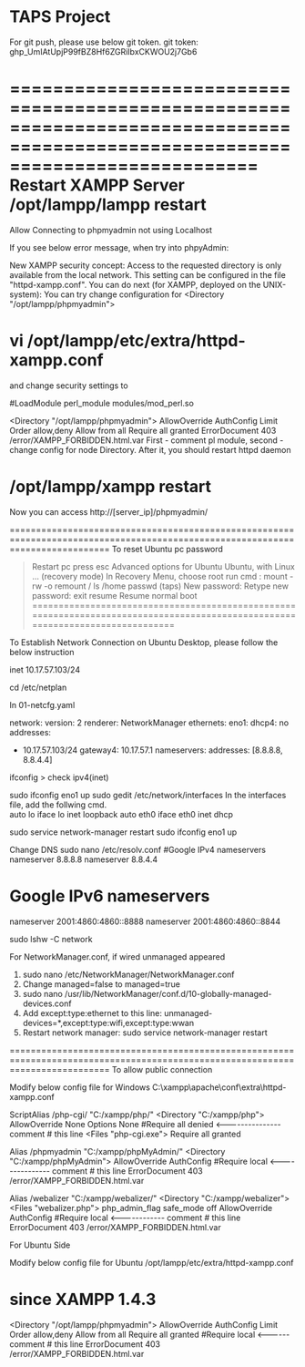# TAPS Project

For git push, please use below git token.
git token: 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

===============================================================================================================================
Restart XAMPP Server 
/opt/lampp/lampp restart
===============================================================================================================================
Allow Connecting to phpmyadmin not using Localhost

If you see below error message, when try into phpyAdmin:

New XAMPP security concept:
Access to the requested directory is only available from the local network.
This setting can be configured in the file "httpd-xampp.conf".
You can do next (for XAMPP, deployed on the UNIX-system): You can try change configuration for <Directory "/opt/lampp/phpmyadmin">

# vi /opt/lampp/etc/extra/httpd-xampp.conf
and change security settings to

#LoadModule perl_module        modules/mod_perl.so

<Directory "/opt/lampp/phpmyadmin">
    AllowOverride AuthConfig Limit
    Order allow,deny
    Allow from all
    Require all granted
    ErrorDocument 403 /error/XAMPP_FORBIDDEN.html.var
</Directory>
First - comment pl module, second - change config for node Directory. After it, you should restart httpd daemon

# /opt/lampp/xampp restart
Now you can access http://[server_ip]/phpmyadmin/


===============================================================================================================================
To reset Ubuntu pc password
> Restart pc 
> press esc 
> Advanced options for Ubuntu
> Ubuntu, with Linux ... (recovery mode)
> In Recovery Menu, choose root
> run cmd : mount -rw -o remount /
> ls /home
> passwd (taps)
> New password:
> Retype new password:
> exit
> resume Resume normal boot
===============================================================================================================================

To Establish Network Connection on Ubuntu Desktop, please follow the below instruction

inet 10.17.57.103/24 

cd /etc/netplan
          
In 01-netcfg.yaml       
                                                                 
network:
 version: 2
 renderer: NetworkManager
 ethernets:
  eno1:
   dhcp4: no
   addresses:
   - 10.17.57.103/24
   gateway4: 10.17.57.1
   nameservers:
    addresses: [8.8.8.8, 8.8.4.4]

ifconfig > check ipv4(inet)

sudo ifconfig eno1 up
sudo gedit /etc/network/interfaces
     In the interfaces file, add the follwing cmd.  
      auto lo
      iface lo inet loopback
      auto eth0
      iface eth0 inet dhcp
      
sudo service network-manager restart
sudo ifconfig eno1 up

Change DNS
sudo nano /etc/resolv.conf
#Google IPv4 nameservers
nameserver 8.8.8.8
nameserver 8.8.4.4

# Google IPv6 nameservers
nameserver 2001:4860:4860::8888
nameserver 2001:4860:4860::8844

sudo lshw -C network

For NetworkManager.conf, if wired unmanaged appeared
1. sudo nano /etc/NetworkManager/NetworkManager.conf
2. Change managed=false to managed=true
3. sudo nano /usr/lib/NetworkManager/conf.d/10-globally-managed-devices.conf
4. Add except:type:ethernet to this line: unmanaged-devices=*,except:type:wifi,except:type:wwan
5. Restart network manager: sudo service network-manager restart

===============================================================================================================================
To allow public connection 

Modify below config file for Windows
C:\xampp\apache\conf\extra\httpd-xampp.conf

ScriptAlias /php-cgi/ "C:/xampp/php/"
<Directory "C:/xampp/php">
    AllowOverride None
    Options None
    #Require all denied   <--------------- comment # this line
    <Files "php-cgi.exe">
          Require all granted
    </Files>
</Directory>

Alias /phpmyadmin "C:/xampp/phpMyAdmin/"
<Directory "C:/xampp/phpMyAdmin">
    AllowOverride AuthConfig
    #Require local    <--------------- comment # this line
    ErrorDocument 403 /error/XAMPP_FORBIDDEN.html.var
</Directory>

Alias /webalizer "C:/xampp/webalizer/"
<Directory "C:/xampp/webalizer">
    <IfModule php_module>
    <Files "webalizer.php">
      php_admin_flag safe_mode off
    </Files>
    </IfModule>
    AllowOverride AuthConfig
    #Require local <------------ comment # this line 
    ErrorDocument 403 /error/XAMPP_FORBIDDEN.html.var
</Directory>

For Ubuntu Side

Modify below config file for Ubuntu
/opt/lampp/etc/extra/httpd-xampp.conf

# since XAMPP 1.4.3
<Directory "/opt/lampp/phpmyadmin">
    AllowOverride AuthConfig Limit
    Order allow,deny
    Allow from all
    Require all granted
    #Require local  <------ comment # this line
    ErrorDocument 403 /error/XAMPP_FORBIDDEN.html.var
</Directory>
